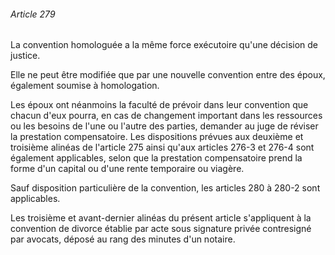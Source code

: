 ###### Article 279

La convention homologuée a la même force exécutoire qu'une décision de justice.

Elle ne peut être modifiée que par une nouvelle convention entre des époux, également soumise à homologation.

Les époux ont néanmoins la faculté de prévoir dans leur convention que chacun d'eux pourra, en cas de changement important dans les ressources ou les besoins de l'une ou l'autre des parties, demander au juge de réviser la prestation compensatoire. Les dispositions prévues aux deuxième et troisième alinéas de l'article 275 ainsi qu'aux articles 276-3 et 276-4 sont également applicables, selon que la prestation compensatoire prend la forme d'un capital ou d'une rente temporaire ou viagère.

Sauf disposition particulière de la convention, les articles 280 à 280-2 sont applicables.

Les troisième et avant-dernier alinéas du présent article s'appliquent à la convention de divorce établie par acte sous signature privée contresigné par avocats, déposé au rang des minutes d'un notaire.

